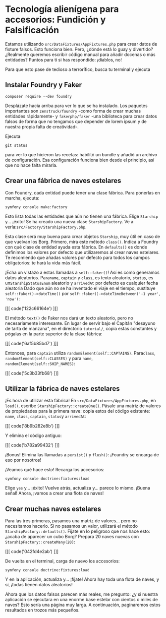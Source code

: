 # Tecnología alienígena para accesorios: Fundición y Falsificación

Estamos utilizando `src/DataFixtures/AppFixtures.php` para crear datos de fixture falsos. Esto funciona bien. Pero, ¿dónde está lo guay y divertido? ¿Realmente queremos escribir código manual para añadir docenas o más entidades? Puntos para ti si has respondido: ¡diablos, no!

Para que esto pase de tedioso a terrorífico, busca tu terminal y ejecuta

## Instalar Foundry y Faker

```terminal
composer require --dev foundry
```

Desplázate hacia arriba para ver lo que se ha instalado. Los paquetes importantes son `zenstruck/foundry` -como forma de crear muchas entidades rápidamente- y `fakerphp/faker` -una biblioteca para crear datos falsos de forma que no tengamos que depender de lorem ipsum y de nuestra propia falta de creatividad-.

Ejecuta

```terminal
git status
```

para ver lo que hicieron las recetas: habilitó un bundle y añadió un archivo de configuración. Esa configuración funciona bien desde el principio, así que no hace falta mirarla.

## Crear una fábrica de naves estelares

Con Foundry, cada entidad puede tener una clase fábrica. Para ponerlas en marcha, ejecuta:

```terminal
symfony console make:factory
```

Esto lista todas las entidades que aún no tienen una fábrica. Elige `Starship` y... ¡éxito! Se ha creado una nueva clase `StarshipFactory`. Ve a verla:`src/Factory/StarshipFactory.php`.

Esta clase será muy buena para crear objetos `Starship`, muy útil en caso de que vuelvan los Borg. Primero, mira este método `class()`. Indica a Foundry con qué clase de entidad ayuda esta fábrica.  En `defaults()` es donde definimos los valores por defecto que utilizaremos al crear naves estelares. Te recomiendo que añadas valores por defecto para todos los campos obligatorios: te hará la vida más fácil.

¡Echa un vistazo a estas llamadas a `self::faker()`! Así es como generamos datos aleatorios. Para`name`, `captain` y `class`, es texto aleatorio, `status`, es un`StarshipStatusEnum` aleatorio y `arrivedAt` por defecto es cualquier fecha aleatoria Dado que aún no se ha inventado el viaje en el tiempo, sustituye `self::faker()->dateTime()` por `self::faker()->dateTimeBetween('-1 year', 'now')`:

[[[ code('122c66164e') ]]]

El método `text()` de Faker nos dará un texto aleatorio, pero no necesariamente interesante. En lugar de servir bajo el Capitán "desayuno de tarta de manzana", en el directorio `tutorial/`, copia estas constantes y pégalas en la parte superior de la clase fábrica:

[[[ code('6af5b85bd7') ]]]

Entonces, para `captain` utiliza `randomElement(self::CAPTAINS)`. Para`class`, `randomElement(self::CLASSES)` y para `name`, `randomElement(self::SHIP_NAMES)`:

[[[ code('5c3b33fb68') ]]]

## Utilizar la fábrica de naves estelares

¡Es hora de utilizar esta fábrica! En `src/DataFixtures/AppFixtures.php`, en `load()`, escribe `StarshipFactory::createOne()`. Pásale una matriz de valores de propiedades para la primera nave: copia estos del código existente: `name`, `class`, `captain`, `status`y `arrivedAt`:

[[[ code('8b9b282e8b') ]]]

Y elimina el código antiguo:

[[[ code('b782a99432') ]]]

¡Bonus! Elimina las llamadas a `persist()` y `flush()`: ¡Foundry se encarga de eso por nosotros!

¡Veamos qué hace esto! Recarga los accesorios:

```terminal
symfony console doctrine:fixtures:load
```

Elige `yes` y... ¡éxito! Vuelve atrás, actualiza y... parece lo mismo. ¡Buena señal! Ahora, ¡vamos a crear una flota de naves!

## Crear muchas naves estelares

Para las tres primeras, pasamos una matriz de valores... pero no necesitamos hacerlo. Si no pasamos un valor, utilizará el método `StarshipFactory::defaults()`. Fíjate en lo peligroso que nos hace esto: ¿acaba de aparecer un cubo Borg? Prepara 20 naves nuevas con `StarshipFactory::createMany(20)`:

[[[ code('042fd4e2ab') ]]]

De vuelta en el terminal, carga de nuevo los accesorios:

```terminal
symfony console doctrine:fixtures:load
```

Y en la aplicación, actualiza y... ¡fíjate! Ahora hay toda una flota de naves, y sí, ¡todas tienen datos aleatorios!

Ahora que los datos falsos parecen más reales, me pregunto: ¿y si nuestra aplicación se ejecutara en una enorme base estelar con cientos o miles de naves? Esto sería una página muy larga. A continuación, paginaremos estos resultados en trozos más pequeños.
